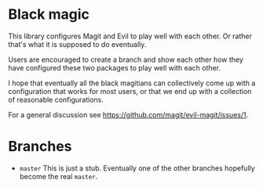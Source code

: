Black magic
===========

This library configures Magit and Evil to play well with each
other.  Or rather that's what it is supposed to do eventually.

Users are encouraged to create a branch and show each other how
they have configured these two packages to play well with each
other.

I hope that eventually all the black magitians can collectively
come up with a configuration that works for most users, or that
we end up with a collection of reasonable configurations.

For a general discussion see https://github.com/magit/evil-magit/issues/1.

Branches
========

* `master` This is just a stub.  Eventually one of the other branches
  hopefully become the real `master`.
